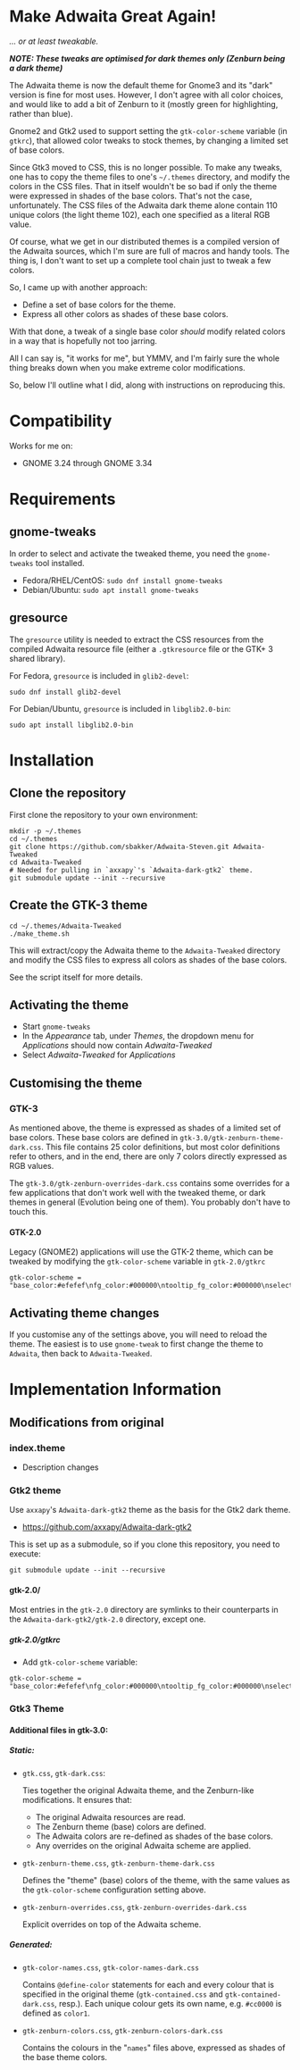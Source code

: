 # Make Adwaita Great Again!

_... or at least tweakable._

***NOTE: These tweaks are optimised for dark themes only (Zenburn being a dark theme)***

The Adwaita theme is now the default theme for Gnome3 and its "dark" version is fine for most uses.
However, I don't agree with all color choices, and would like to add a bit of Zenburn to it (mostly green for highlighting, rather than blue).

Gnome2 and Gtk2 used to support setting the `gtk-color-scheme` variable (in `gtkrc`), that allowed color tweaks to stock themes, by changing a limited set of base colors.

Since Gtk3 moved to CSS, this is no longer possible. To make any tweaks, one has to copy the theme files to one's `~/.themes` directory, and modify the colors in the CSS files. That in itself wouldn't be so bad if only the theme were expressed in shades of the base colors. That's not the case, unfortunately. The CSS files of the Adwaita dark theme alone contain 110 unique colors (the light theme 102), each one specified as a literal RGB value.

Of course, what we get in our distributed themes is a compiled version of the Adwaita sources, which I'm sure are full of macros and handy tools. The thing is, I don't want to set up a complete tool chain just to tweak a few colors.

So, I came up with another approach:

 * Define a set of base colors for the theme.
 * Express all other colors as shades of these base colors.

With that done, a tweak of a single base color *should* modify related colors in a way that is hopefully not too jarring.

All I can say is, "it works for me", but YMMV, and I'm fairly sure the whole thing breaks down when you make extreme color modifications.

So, below I'll outline what I did, along with instructions on reproducing this.

# Compatibility

Works for me on:

 * GNOME 3.24 through GNOME 3.34

# Requirements

## gnome-tweaks

In order to select and activate the tweaked theme, you need the `gnome-tweaks` tool installed.

 * Fedora/RHEL/CentOS: `sudo dnf install gnome-tweaks`
 * Debian/Ubuntu: `sudo apt install gnome-tweaks`

## gresource

The `gresource` utility is needed to extract the CSS resources from the compiled Adwaita resource file (either a `.gtkresource` file or the GTK+ 3 shared library).

For Fedora, `gresource` is included in `glib2-devel`:
```
sudo dnf install glib2-devel
```

For Debian/Ubuntu, `gresource` is included in `libglib2.0-bin`:
```
sudo apt install libglib2.0-bin
```

# Installation

## Clone the repository

First clone the repository to your own environment:

```
mkdir -p ~/.themes
cd ~/.themes
git clone https://github.com/sbakker/Adwaita-Steven.git Adwaita-Tweaked
cd Adwaita-Tweaked
# Needed for pulling in `axxapy`'s `Adwaita-dark-gtk2` theme.
git submodule update --init --recursive
```

## Create the GTK-3 theme

```
cd ~/.themes/Adwaita-Tweaked
./make_theme.sh
```

This will extract/copy the Adwaita theme to the `Adwaita-Tweaked` directory and modify the CSS files to express all colors as shades of the base colors.

See the script itself for more details.

## Activating the theme

 * Start `gnome-tweaks`
 * In the *Appearance* tab, under *Themes*, the dropdown menu for *Applications* should now contain *Adwaita-Tweaked*
 * Select *Adwaita-Tweaked* for *Applications*

## Customising the theme

### GTK-3

As mentioned above, the theme is expressed as shades of a limited set of base colors. These base colors are defined in `gtk-3.0/gtk-zenburn-theme-dark.css`. This file contains 25 color definitions, but most color definitions refer to others, and in the end, there are only 7 colors directly expressed as RGB values.

The `gtk-3.0/gtk-zenburn-overrides-dark.css` contains some overrides for a few applications that don't work well with the tweaked theme, or dark themes in general (Evolution being one of them). You probably don't have to touch this.

#### GTK-2.0

Legacy (GNOME2) applications will use the GTK-2 theme, which can be tweaked by modifying the `gtk-color-scheme` variable in `gtk-2.0/gtkrc`

```
gtk-color-scheme = "base_color:#efefef\nfg_color:#000000\ntooltip_fg_color:#000000\nselected_bg_color:#688060\nselected_fg_color:#ffffff\ntext_color:#000000\nbg_color:#dfdfdf\ninsensitive_bg_color:#F4F4F2\ntooltip_bg_color:#f5f5b5"
```

## Activating theme changes

If you customise any of the settings above, you will need to reload the theme. The easiest is to use `gnome-tweak` to first change the theme to `Adwaita`, then back to `Adwaita-Tweaked`.

# Implementation Information

## Modifications from original

### index.theme

* Description changes

### Gtk2 theme

Use `axxapy`'s `Adwaita-dark-gtk2` theme as the basis for the Gtk2 dark theme.

  * https://github.com/axxapy/Adwaita-dark-gtk2

This is set up as a submodule, so if you clone this repository, you need to execute:

```
git submodule update --init --recursive
```

#### gtk-2.0/

Most entries in the `gtk-2.0` directory are symlinks to their counterparts in
the `Adwaita-dark-gtk2/gtk-2.0` directory, except one.

##### gtk-2.0/gtkrc

* Add `gtk-color-scheme` variable:

```
gtk-color-scheme = "base_color:#efefef\nfg_color:#000000\ntooltip_fg_color:#000000\nselected_bg_color:#688060\nselected_fg_color:#ffffff\ntext_color:#000000\nbg_color:#dfdfdf\ninsensitive_bg_color:#F4F4F2\ntooltip_bg_color:#f5f5b5"
```

### Gtk3 Theme

#### Additional files in gtk-3.0:

##### Static:

  * `gtk.css`, `gtk-dark.css`:

    Ties together the original Adwaita theme, and the Zenburn-like modifications.  It ensures that:

    * The original Adwaita resources are read.
    * The Zenburn theme (base) colors are defined.
    * The Adwaita colors are re-defined as shades of the base colors.
    * Any overrides on the original Adwaita scheme are applied.

  * `gtk-zenburn-theme.css`, `gtk-zenburn-theme-dark.css`

    Defines the "theme" (base) colors of the theme, with the same values as the `gtk-color-scheme` configuration setting above.

  * `gtk-zenburn-overrides.css`, `gtk-zenburn-overrides-dark.css`

    Explicit overrides on top of the Adwaita scheme.

##### Generated:

  * `gtk-color-names.css`, `gtk-color-names-dark.css`

    Contains `@define-color` statements for each and every colour that is specified in the original theme (`gtk-contained.css` and `gtk-contained-dark.css`, resp.). Each unique colour gets its own name, e.g. `#cc0000` is defined as `color1`.

  * `gtk-zenburn-colors.css`, `gtk-zenburn-colors-dark.css`

    Contains the colours in the "`names`" files above, expressed as shades of the base theme colors.

